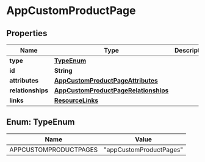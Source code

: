 

# AppCustomProductPage


## Properties

| Name | Type | Description | Notes |
|------------ | ------------- | ------------- | -------------|
|**type** | [**TypeEnum**](#TypeEnum) |  |  |
|**id** | **String** |  |  |
|**attributes** | [**AppCustomProductPageAttributes**](AppCustomProductPageAttributes.md) |  |  [optional] |
|**relationships** | [**AppCustomProductPageRelationships**](AppCustomProductPageRelationships.md) |  |  [optional] |
|**links** | [**ResourceLinks**](ResourceLinks.md) |  |  [optional] |



## Enum: TypeEnum

| Name | Value |
|---- | -----|
| APPCUSTOMPRODUCTPAGES | &quot;appCustomProductPages&quot; |



